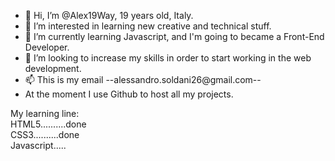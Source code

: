 - 👋 Hi, I’m @Alex19Way, 19 years old, Italy.
- 👀 I’m interested in learning new creative and technical stuff.
- 🌱 I’m currently learning Javascript, and I'm going to became a Front-End Developer.
- 💞️ I’m looking to increase my skills in order to start working in the web development.
- 📫 This is my email --alessandro.soldani26@gmail.com--
- At the moment I use Github to host all my projects.


My learning line:<br>
HTML5..........done<br>
CSS3..........done<br>
Javascript.....<br>
<!---
Alex19Way/Alex19Way is a ✨ special ✨ repository because its `README.md` (this file) appears on your GitHub profile.
You can click the Preview link to take a look at your changes.
--->
